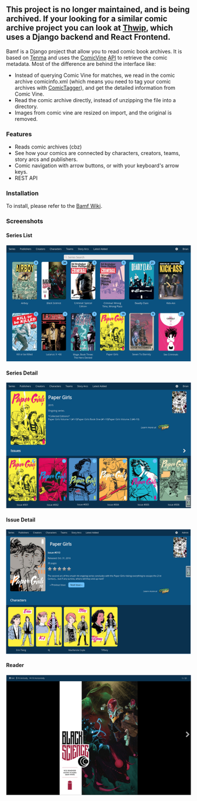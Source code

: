 ## This project is no longer maintained, and is being archived. If your looking for a similar comic archive project you can look at [Thwip](https://github.com/bpepple/thwip), which uses a Django backend and React Frontend.

Bamf is a Django project that allow you to read comic book archives. It is based on [Tenma](https://github.com/Tenma-Server/Tenma) and uses the [ComicVine](http://comicvine.gamespot.com) [API](http://comicvine.gamespot.com/api) to retrieve the comic metadata. Most of the difference are behind the interface like:
* Instead of querying Comic Vine for matches, we read in the comic archive comicinfo.xml (which means you need to tag your comic archives with [ComicTagger](https://github.com/davide-romanini/comictagger)), and get the detailed information from Comic Vine.
* Read the comic archive directly, instead of unzipping the file into a directory.
* Images from comic vine are resized on import, and the original is removed.

### Features ###
* Reads comic archives (cbz)
* See how your comics are connected by characters, creators, teams, story arcs and publishers.
* Comic navigation with arrow buttons, or with your keyboard's arrow keys.
* REST API

### Installation ###
To install, please refer to the [Bamf Wiki](https://github.com/bpepple/bamf/wiki/Installation-on-Linux).

### Screenshots ###
#### Series List ####
![series](/screenshots/series-list.jpg?raw=true "Series List")
#### Series Detail ####
![series-detail](/screenshots/series-detail.jpg?raw=true "Series Detal")
#### Issue Detail ####
![issue-detail](/screenshots/issue-detail.jpg?raw=true "Issue Detail")
#### Reader ####
![reader](/screenshots/reader.jpg?raw=true "Reader")
